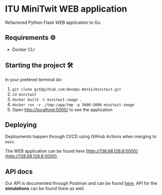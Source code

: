 # ITU MiniTwit WEB application

Refactored Python Flask WEB application to Go.

## Requirements ⚙️

- Docker CLI

## Starting the project 🛠

In your prefered terminal do:

1. `git clone git@github.com:DevOps-Ben11/minitwit.git`
2. `cd minitwit`
3. `docker build -t minitwit-image .`
4. `docker run -v ./tmp:/app/tmp -p 5000:5000 minitwit-image`
5. Open [http://localhost:5000/](http://localhost:5000/) to see the application

## Deploying
Deployments happen through CI/CD using GitHub Actions when merging to `main`.

The WEB application can be found here [http://138.68.126.8:5000](http://138.68.126.8:5000).

## API docs
Our API is documented through Postman and can be found [here](https://documenter.getpostman.com/view/1487273/2sA2rCU2He#intro). API for the **simulations** can be found there as well.